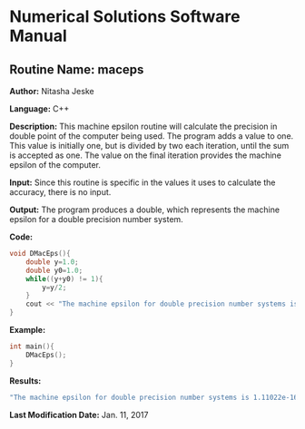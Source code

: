 # Numerical Solutions Software Manual

## **Routine Name:** maceps

**Author:** Nitasha Jeske

**Language:** C++

**Description:** This machine epsilon routine will calculate the precision in double point of the computer being used. The program adds a value to one. This value is initially one, but is divided by two each iteration, until the sum is accepted as one. The value on the final iteration provides the machine epsilon of the computer. 

**Input:** Since this routine is specific in the values it uses to calculate the accuracy, there is no input.

**Output:** The program produces a double, which represents the machine epsilon for a double precision number system. 

**Code:** 
```C++
void DMacEps(){
    double y=1.0;
    double y0=1.0;
    while((y+y0) != 1){
        y=y/2;
    }
    cout << "The machine epsilon for double precision number systems is " << y << endl;
}
```

**Example:**
```C++
int main(){
    DMacEps();
}
```

**Results:** 
```C++
"The machine epsilon for double precision number systems is 1.11022e-16"
```

**Last Modification Date:** Jan. 11, 2017


